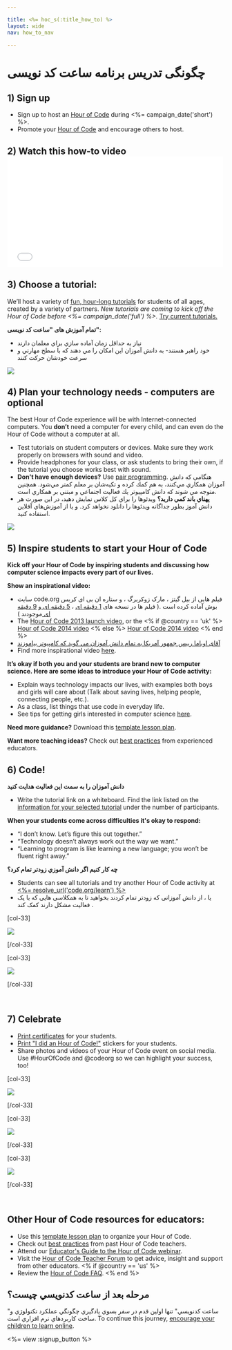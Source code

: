 ```yaml
---

title: <%= hoc_s(:title_how_to) %>
layout: wide
nav: how_to_nav

---
```


# چگونگی تدریس برنامه ساعت کد نویسی

## 1) Sign up

  * Sign up to host an [Hour of Code](<%= resolve_url('/') %>) during <%= campaign_date('short') %>.
  * Promote your [Hour of Code](<%= resolve_url('/resources') %>) and encourage others to host.

## 2) Watch this how-to video <iframe width="500" height="255" src="//www.youtube.com/embed/tQeSke4hIds" frameborder="0" allowfullscreen></iframe>
## 3) Choose a tutorial:

We’ll host a variety of [fun, hour-long tutorials](<%= resolve_url('https://code.org/learn') %>) for students of all ages, created by a variety of partners. *New tutorials are coming to kick off the Hour of Code before <%= campaign_date('full') %>.* [Try current tutorials.](<%= resolve_url("https://code.org/learn") %>)

**تمام آموزش های "ساعت کد نویسی":**

  * نياز به حداقل زمان آماده سازي براي معلمان دارند
  * خود راهبر هستند- به دانش آموزان اين امكان را مي دهند كه با سطح مهارتي و سرعت خودشان حركت كنند

[![](/images/fit-700/tutorials.png)](<%= resolve_url('https://code.org/learn') %>)

## 4) Plan your technology needs - computers are optional

The best Hour of Code experience will be with Internet-connected computers. You **don’t** need a computer for every child, and can even do the Hour of Code without a computer at all.

  * Test tutorials on student computers or devices. Make sure they work properly on browsers with sound and video.
  * Provide headphones for your class, or ask students to bring their own, if the tutorial you choose works best with sound.
  * **Don't have enough devices?** Use [pair programming](https://www.youtube.com/watch?v=vgkahOzFH2Q). هنگامي كه دانش آموزان همكاري مي‌كنند، به هم كمك كرده و تكيه‌شان بر معلم كمتر مي‌شود. همچنين متوجه مي شوند كه دانش كامپيوتر يك فعاليت اجتماعي و مبتني بر همكاري است.
  * **پهناي باند كمي داريد؟** ويدئوها را براي كل كلاس نمايش دهيد، در اين صورت هر دانش آموز بطور جداگانه ويدئوها را دانلود نخواهد كرد. و يا از آموزش‌هاي آفلاين استفاده كنيد.

![](/images/fit-350/group_ipad.jpg)

## 5) Inspire students to start your Hour of Code

**Kick off your Hour of Code by inspiring students and discussing how computer science impacts every part of our lives.**

**Show an inspirational video:**

  * سایت code.org فیلم هایی از بیل گیتز ، مارک زوکربرگ ، و ستاره ان بی ای کریس بوش آماده کرده است .( فیلم ها در نسخه های [1 دقیقه ای](https://www.youtube.com/watch?v=qYZF6oIZtfc) ، [5 دقیقه ای ](https://www.youtube.com/watch?v=nKIu9yen5nc)و [9 دقیقه ای ](https://www.youtube.com/watch?v=dU1xS07N-FA)موجودند )
  * The [Hour of Code 2013 launch video](https://www.youtube.com/watch?v=FC5FbmsH4fw), or the <% if @country == 'uk' %> [Hour of Code 2014 video](https://www.youtube.com/watch?v=96B5-JGA9EQ) <% else %> [Hour of Code 2014 video](https://www.youtube.com/watch?v=rH7AjDMz_dc&index=2&list=PLzdnOPI1iJNe1WmdkMG-Ca8cLQpdEAL7Q) <% end %>
  * [آقای اوباما رییس جمهور آمریکا به تمام دانش آموزان می گوید که کامپیوتر بیاموزند](https://www.youtube.com/watch?v=6XvmhE1J9PY)
  * Find more inspirational video [here](https://www.youtube.com/playlist?list=PLzdnOPI1iJNfpD8i4Sx7U0y2MccnrNZuP).

**It’s okay if both you and your students are brand new to computer science. Here are some ideas to introduce your Hour of Code activity:**

  * Explain ways technology impacts our lives, with examples both boys and girls will care about (Talk about saving lives, helping people, connecting people, etc.).
  * As a class, list things that use code in everyday life.
  * See tips for getting girls interested in computer science [here](<%= resolve_url('https://code.org/girls') %>).

**Need more guidance?** Download this [template lesson plan](/files/EducatorHourofCodeLessonPlanOutline.docx).

**Want more teaching ideas?** Check out [best practices](http://www.slideshare.net/TeachCode/hour-of-code-best-practices-for-successful-educators-51273466) from experienced educators.

## 6) Code!

**دانش آموزان را به سمت اين فعاليت هدايت كنيد**

  * Write the tutorial link on a whiteboard. Find the link listed on the [information for your selected tutorial](<%= resolve_url('https://code.org/learn') %>) under the number of participants.

**When your students come across difficulties it's okay to respond:**

  * “I don’t know. Let’s figure this out together.”
  * “Technology doesn’t always work out the way we want.”
  * “Learning to program is like learning a new language; you won’t be fluent right away.”

**چه كار كنيم اگر دانش آموزي زودتر تمام كرد؟**

  * Students can see all tutorials and try another Hour of Code activity at [<%= resolve_url('code.org/learn') %>](<%= resolve_url('https://code.org/learn') %>)
  * یا ، از دانش آموزانی که زودتر تمام کردند بخواهید تا به همکلاسی هایی که با یک فعالیت مشکل دارند کمک کند .

[col-33]

![](/images/fit-250/highschoolgirls.jpeg)

[/col-33]

[col-33]

![](/images/fit-300/group_ar.jpg)

[/col-33]

<p style="clear:both">
  &nbsp;
</p>

## 7) Celebrate

  * [Print certificates](<%= resolve_url('https://code.org/certificates') %>) for your students.
  * [Print "I did an Hour of Code!"](<%= resolve_url('/resources/promote#stickers') %>) stickers for your students.
  * Share photos and videos of your Hour of Code event on social media. Use #HourOfCode and @codeorg so we can highlight your success, too!

[col-33]

![](/images/fit-250/celebrate2.jpeg)

[/col-33]

[col-33]

![](/images/fit-260/highlight-certificates.jpg)

[/col-33]

[col-33]

![](/images/fit-300/boy-certificate.jpg)

[/col-33]

<p style="clear:both">
  &nbsp;
</p>

## Other Hour of Code resources for educators:

  * Use this [template lesson plan](/files/EducatorHourofCodeLessonPlanOutline.docx) to organize your Hour of Code.
  * Check out [best practices](http://www.slideshare.net/TeachCode/hour-of-code-best-practices-for-successful-educators-51273466) from past Hour of Code teachers. 
  * Attend our [Educator's Guide to the Hour of Code webinar](http://www.eventbrite.com/e/an-educators-guide-to-the-hour-of-code-tickets-17987415845).
  * Visit the [Hour of Code Teacher Forum](http://forum.code.org/c/plc/hour-of-code) to get advice, insight and support from other educators. <% if @country == 'us' %>
  * Review the [Hour of Code FAQ](https://support.code.org/hc/en-us/categories/200147083-Hour-of-Code). <% end %>

## مرحله بعد از ساعت كدنويسي چيست؟

"ساعت کدنويسي" تنها اولين قدم در سفر بسوي يادگيري چگونگي عملكرد تكنولوژي و ساخت كاربردهاي نرم افزاري است. To continue this journey, [encourage your children to learn online](<%= resolve_url('https://code.org/learn/beyond') %>).

<%= view :signup_button %>